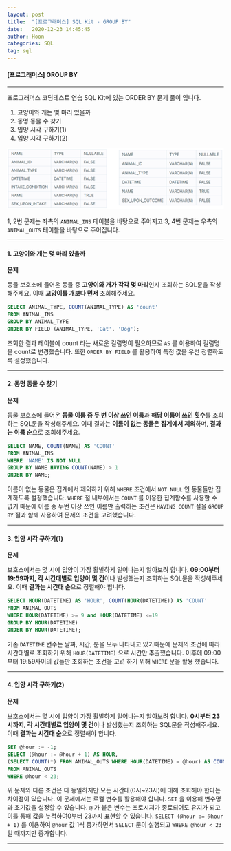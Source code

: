```yaml
---
layout: post
title:  "[프로그래머스] SQL Kit - GROUP BY"
date:   2020-12-23 14:45:45
author: Hoon
categories: SQL
tag: sql
---
```


#### [프로그래머스] GROUP BY

------

프로그래머스 코딩테스트 연습 SQL Kit에 있는 ORDER BY 문제 풀이 입니다.

1. 고양이와 개는 몇 마리 있을까
2. 동명 동물 수 찾기
3. 입양 시각 구하기(1)
4. 입양 시각 구하기(2)

![프로그래머스table3.PNG](https://github.com/hoon-923/hoon-923.github.io/blob/main/_images/SQL/%ED%94%84%EB%A1%9C%EA%B7%B8%EB%9E%98%EB%A8%B8%EC%8A%A4/%ED%94%84%EB%A1%9C%EA%B7%B8%EB%9E%98%EB%A8%B8%EC%8A%A4table3.PNG?raw=true)

1, 2번 문제는 좌측의  `ANIMAL_INS` 테이블을 바탕으로 주어지고 3, 4번 문제는 우측의  `ANIMAL_OUTS` 테이블을 바탕으로 주어집니다.

------

#### 1. 고양이와 개는 몇 마리 있을까

**문제**

동물 보호소에 들어온 동물 중 **고양이와 개가 각각 몇 마리**인지 조회하는 SQL문을 작성해주세요. 이때 **고양이를 개보다 먼저** 조회해주세요.

~~~sql
SELECT ANIMAL_TYPE, COUNT(ANIMAL_TYPE) AS 'count'
FROM ANIMAL_INS
GROUP BY ANIMAL_TYPE
ORDER BY FIELD (ANIMAL_TYPE, 'Cat', 'Dog');
~~~

조회한 결과 테이블에 count 라는 새로운 컬럼명이 필요하므로 `AS` 를 이용하여 컬럼명을 count로 변경했습니다. 또한 `ORDER BY FIELD` 를 활용하여 특정 값을 우선 정렬하도록 설정했습니다.

------

#### 2. 동명 동물 수 찾기

**문제**

동물 보호소에 들어온 **동물 이름 중 두 번 이상 쓰인 이름**과 **해당 이름이 쓰인 횟수**를 조회하는 SQL문을 작성해주세요. 이때 결과는 **이름이 없는 동물은 집계에서 제외**하며, **결과는 이름 순**으로 조회해주세요.

~~~sql
SELECT NAME, COUNT(NAME) AS 'COUNT'
FROM ANIMAL_INS
WHERE 'NAME' IS NOT NULL
GROUP BY NAME HAVING COUNT(NAME) > 1
ORDER BY NAME;
~~~

이름이 없는 동물은 집계에서 제외하기 위해 `WHERE` 조건에서 `NOT NULL` 인 동물들만 집계하도록 설정했습니다. `WHERE` 절 내부에서는 `COUNT` 를 이용한 집계함수를 사용할 수 없기 때문에 이름 중 두번 이상 쓰인 이름만 출력하는 조건은 `HAVING COUNT` 절을 `GROUP BY`  절과 함께 사용하여 문제의 조건을 고려했습니다.

-----

#### 3. 입양 시각 구하기(1)

**문제**

보호소에서는 몇 시에 입양이 가장 활발하게 일어나는지 알아보려 합니다. **09:00부터 19:59까지, 각 시간대별로 입양이 몇 건**이나 발생했는지 조회하는 SQL문을 작성해주세요. 이때 **결과는 시간대 순**으로 정렬해야 합니다.

~~~sql
SELECT HOUR(DATETIME) AS 'HOUR', COUNT(HOUR(DATETIME)) AS 'COUNT'
FROM ANIMAL_OUTS 
WHERE HOUR(DATETIME) >= 9 and HOUR(DATETIME) <=19
GROUP BY HOUR(DATETIME)
ORDER BY HOUR(DATETIME);
~~~

기존 `DATETIME` 변수는 날짜, 시간, 분을 모두 나타내고 있기때문에 문제의 조건에 따라 시간대별로 조회하기 위해 `HOUR(DATETIME)` 으로 시간만 추출했습니다. 이후에 09:00부터 19:59사이의 값들만 조회하는 조건을 고려 하기 위해 `WHERE` 문을 활용 했습니다.

------

#### 4. 입양 시각 구하기(2)

**문제**

보호소에서는 몇 시에 입양이 가장 활발하게 일어나는지 알아보려 합니다. **0시부터 23시까지, 각 시간대별로 입양이 몇 건**이나 발생했는지 조회하는 SQL문을 작성해주세요. 이때 **결과는 시간대 순**으로 정렬해야 합니다.

~~~sql
SET @hour := -1;
SELECT (@hour := @hour + 1) AS HOUR, 
(SELECT COUNT(*) FROM ANIMAL_OUTS WHERE HOUR(DATETIME) = @hour) AS COUNT
FROM ANIMAL_OUTS
WHERE @hour < 23;
~~~

위 문제와 다른 조건은 다 동일하지만 모든 시간대(0시~23시)에 대해 조회해야 한다는 차이점이 있습니다. 이 문제에서는 로컬 변수를 활용해야 합니다. `SET` 을 이용해 변수명과 초기값을 설정할 수 있습니다. `@` 가 붙은 변수는 프로시저가 종료되어도 유지가 되고 이를 통해 값을 누적하여0부터 23까지 표현할 수 있습니다. `SELECT (@hour := @hour + 1)` 를 이용하여 `@hour` 값 1씩 증가하면서 `SELECT` 문이 실행되고 `WHERE @hour < 23` 일 때까지만 증가합니다.

-------



